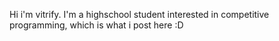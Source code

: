 Hi i'm vitrify. I'm a highschool student interested in competitive programming, which is what i post here :D

<!---
vitrifyit/vitrifyit is a ✨ special ✨ repository because its `README.md` (this file) appears on your GitHub profile.
You can click the Preview link to take a look at your changes.
--->
